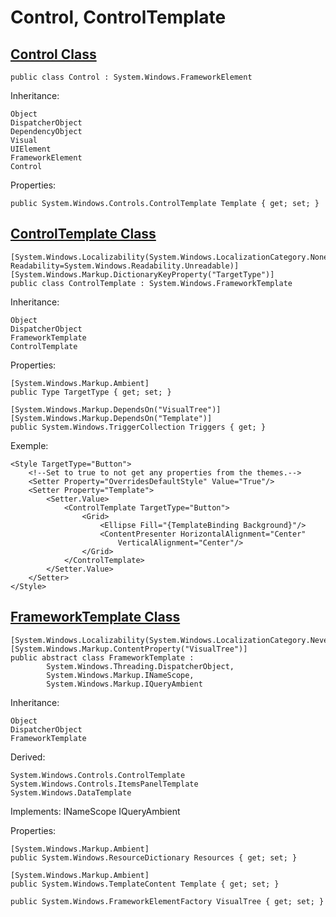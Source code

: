 # Control, ControlTemplate

## [Control Class](https://docs.microsoft.com/en-us/dotnet/api/system.windows.controls.control?view=windowsdesktop-6.0)

	public class Control : System.Windows.FrameworkElement

Inheritance:

    Object
    DispatcherObject
    DependencyObject
    Visual
    UIElement
    FrameworkElement
    Control

Properties:

    public System.Windows.Controls.ControlTemplate Template { get; set; }

## [ControlTemplate Class](https://docs.microsoft.com/en-us/dotnet/api/system.windows.controls.controltemplate?view=windowsdesktop-6.0)

    [System.Windows.Localizability(System.Windows.LocalizationCategory.None, Readability=System.Windows.Readability.Unreadable)]
    [System.Windows.Markup.DictionaryKeyProperty("TargetType")]
    public class ControlTemplate : System.Windows.FrameworkTemplate

Inheritance:

    Object
    DispatcherObject
    FrameworkTemplate
    ControlTemplate

Properties:

    [System.Windows.Markup.Ambient]
    public Type TargetType { get; set; }

    [System.Windows.Markup.DependsOn("VisualTree")]
    [System.Windows.Markup.DependsOn("Template")]
    public System.Windows.TriggerCollection Triggers { get; }

Exemple:

    <Style TargetType="Button">
        <!--Set to true to not get any properties from the themes.-->
        <Setter Property="OverridesDefaultStyle" Value="True"/>
        <Setter Property="Template">
            <Setter.Value>
                <ControlTemplate TargetType="Button">
                    <Grid>
                        <Ellipse Fill="{TemplateBinding Background}"/>
                        <ContentPresenter HorizontalAlignment="Center"
                            VerticalAlignment="Center"/>
                    </Grid>
                </ControlTemplate>
            </Setter.Value>
        </Setter>
    </Style>

## [FrameworkTemplate Class](https://docs.microsoft.com/en-us/dotnet/api/system.windows.frameworktemplate?view=windowsdesktop-6.0)

    [System.Windows.Localizability(System.Windows.LocalizationCategory.NeverLocalize)]
    [System.Windows.Markup.ContentProperty("VisualTree")]
    public abstract class FrameworkTemplate : 
            System.Windows.Threading.DispatcherObject, 
            System.Windows.Markup.INameScope, 
            System.Windows.Markup.IQueryAmbient

Inheritance:

    Object
    DispatcherObject
    FrameworkTemplate

Derived:

    System.Windows.Controls.ControlTemplate
    System.Windows.Controls.ItemsPanelTemplate
    System.Windows.DataTemplate

Implements:
    INameScope
    IQueryAmbient

Properties:

    [System.Windows.Markup.Ambient]
    public System.Windows.ResourceDictionary Resources { get; set; }

    [System.Windows.Markup.Ambient]
    public System.Windows.TemplateContent Template { get; set; }

    public System.Windows.FrameworkElementFactory VisualTree { get; set; }

